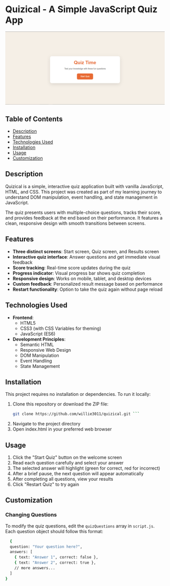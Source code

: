 # Quizical - A Simple JavaScript Quiz App

![Website Preview](images/quiz.png) 

## Table of Contents
- [Description](#description)
- [Features](#features)
- [Technologies Used](#technologies-used)
- [Installation](#installation)
- [Usage](#usage)
- [Customization](#customization)

## Description

Quizical is a simple, interactive quiz application built with vanilla JavaScript, HTML, and CSS. This project was created as part of my learning journey to understand DOM manipulation, event handling, and state management in JavaScript.

The quiz presents users with multiple-choice questions, tracks their score, and provides feedback at the end based on their performance. It features a clean, responsive design with smooth transitions between screens.

## Features

- **Three distinct screens**: Start screen, Quiz screen, and Results screen
- **Interactive quiz interface**: Answer questions and get immediate visual feedback
- **Score tracking**: Real-time score updates during the quiz
- **Progress indicator**: Visual progress bar shows quiz completion
- **Responsive design**: Works on mobile, tablet, and desktop devices
- **Custom feedback**: Personalized result message based on performance
- **Restart functionality**: Option to take the quiz again without page reload

## Technologies Used

- **Frontend**:
  - HTML5
  - CSS3 (with CSS Variables for theming)
  - JavaScript (ES6)
- **Development Principles**:
  - Semantic HTML
  - Responsive Web Design
  - DOM Manipulation
  - Event Handling
  - State Management

## Installation

This project requires no installation or dependencies. To run it locally:

1. Clone this repository or download the ZIP file:
   ```bash
   git clone https://github.com/willie3011/quizical.git ```
2. Navigate to the project directory
3. Open index.html in your preferred web browser

## Usage

1. Click the "Start Quiz" button on the welcome screen
2. Read each question carefully and select your answer
3. The selected answer will highlight (green for correct, red for incorrect)
4. After a brief pause, the next question will appear automatically
5. After completing all questions, view your results
6. Click "Restart Quiz" to try again

## Customization

### Changing Questions

To modify the quiz questions, edit the ```quizQuestions``` array in ```script.js```. Each question object should follow this format:

```bash
  {
  question: "Your question here?",
  answers: [
    { text: "Answer 1", correct: false },
    { text: "Answer 2", correct: true },
    // more answers...
  ]
}
```
